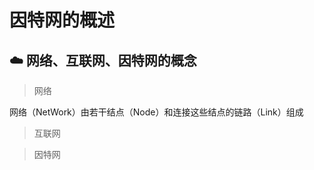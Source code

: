 # 因特网的概述
## :cloud: 网络、互联网、因特网的概念
  > 网络

  网络（NetWork）由若干结点（Node）和连接这些结点的链路（Link）组成
  

  > 互联网

  > 因特网
##
